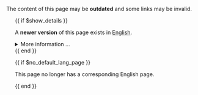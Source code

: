 ---
---

<i class="fa-solid fa-triangle-exclamation" style="margin-left: -1.9rem; padding-right: 0.5rem;"></i>
The content of this page may be <b>outdated</b> and some links may be invalid.

{{ if $show_details }}

A **newer version** of this page exists in
<a href="{{$default_lang_page_url}}">English</a>.

<details class="mt-2">
  <summary>More information ...</summary>
  <p>
    To see the changes to the English page since this page was last updated: visit
    <a href="{{$compare_url}}" class="external-link" target="_blank" rel="noopener" data-proofer-ignore>
      GitHub compare {{$default_lang_commit_short}}..{{$default_lang_hash_short}}
    </a>
    and search for <code>{{$def_lang_path}}</code>.
  </p>
</details>
{{ end }}

{{ if $no_default_lang_page }}

This page no longer has a corresponding English page.

{{ end }}
